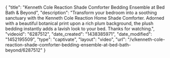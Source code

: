 {
    "title": "Kenneth Cole Reaction Shade Comforter Bedding Ensemble at Bed Bath & Beyond",
    "description": "Transform your bedroom into a soothing sanctuary with the Kenneth Cole Reaction Home Shade Comforter. Adorned with a beautiful botanical print upon a rich plum background, the plush bedding instantly adds a lavish look to your bed. Thanks for watching.",
    "videoid": "6287512",
    "date_created": "1438385971",
    "date_modified": "1452195509",
    "type": "captivate",
    "layout": "video",
    "url": "\/v\/kenneth-cole-reaction-shade-comforter-bedding-ensemble-at-bed-bath-beyond\/6287512"
}